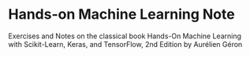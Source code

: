 # Hands-on Machine Learning Note

Exercises and Notes on the classical book Hands-On Machine Learning with Scikit-Learn, Keras, and TensorFlow, 2nd Edition by Aurélien Géron

